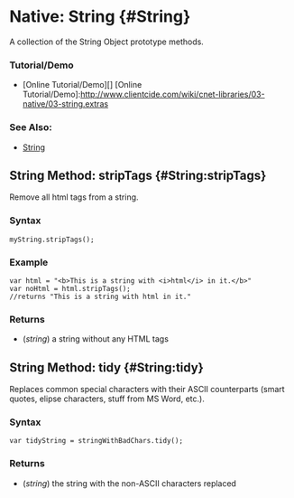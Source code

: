 Native: String {#String}
========================

A collection of the String Object prototype methods.

### Tutorial/Demo

* [Online Tutorial/Demo][]
[Online Tutorial/Demo]:http://www.clientcide.com/wiki/cnet-libraries/03-native/03-string.extras

### See Also:

- [String][]


String Method: stripTags {#String:stripTags}
-------------------------------------

Remove all html tags from a string.

### Syntax

	myString.stripTags();

### Example

	var html = "<b>This is a string with <i>html</i> in it.</b>"
	var noHtml = html.stripTags();
	//returns "This is a string with html in it."

### Returns

* (*string*) a string without any HTML tags

String Method: tidy {#String:tidy}
----------------------------------

Replaces common special characters with their ASCII counterparts (smart quotes, elipse characters, stuff from MS Word, etc.).

### Syntax

	var tidyString = stringWithBadChars.tidy();

### Returns

* (*string*) the string with the non-ASCII characters replaced

[String]: http://docs.mootools.net/Native/String
[Array.filter]: http://docs.mootools.net/Native/Array#Array:filter
[encodeURIComponent]: http://developer.mozilla.org/en/docs/Core_JavaScript_1.5_Reference:Global_Functions:encodeURIComponent
